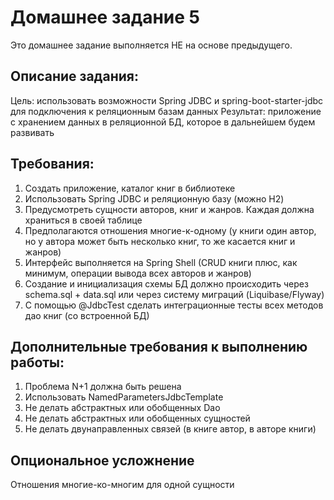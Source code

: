 # Домашнее задание 5
Это домашнее задание выполняется НЕ на основе предыдущего.
## Описание задания:
Цель: использовать возможности Spring JDBC и spring-boot-starter-jdbc для подключения к реляционным базам данных
Результат: приложение с хранением данных в реляционной БД, которое в дальнейшем будем развивать
## Требования:
1. Создать приложение, каталог книг в библиотеке
2. Использовать Spring JDBC и реляционную базу (можно H2)
3. Предусмотреть сущности авторов, книг и жанров. Каждая должна храниться в своей таблице
4. Предполагаются отношения многие-к-одному (у книги один автор, но у автора может быть несколько книг, то же касается книг и жанров)
5. Интерфейс выполняется на Spring Shell (CRUD книги плюс, как минимум, операции вывода всех авторов и жанров)
6. Создание и инициализация схемы БД должно происходить через schema.sql + data.sql или через систему миграций (Liquibase/Flyway)
7. С помощью @JdbcTest сделать интеграционные тесты всех методов дао книг (со встроенной БД)

## Дополнительные требования к выполнению работы:
1. Проблема N+1 должна быть решена
2. Использовать NamedParametersJdbcTemplate
3. Не делать абстрактных или обобщенных Dao
4. Не делать абстрактных или обобщенных сущностей
5. Не делать двунаправленных связей (в книге автор, в авторе книги)

## Опциональное усложнение
Отношения многие-ко-многим для одной сущности